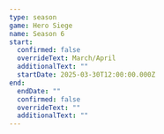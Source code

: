 ```yaml
---
type: season
game: Hero Siege
name: Season 6
start:
  confirmed: false
  overrideText: March/April
  additionalText: ""
  startDate: 2025-03-30T12:00:00.000Z
end:
  endDate: ""
  confirmed: false
  overrideText: ""
  additionalText: ""
---
```

